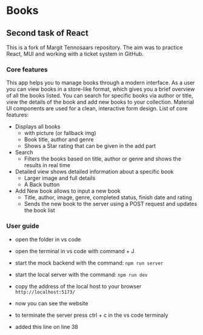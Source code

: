 # Books

## Second task of React

This is a fork of Margit Tennosaars repository. The aim was to practice React, MUI and working with a ticket system in GitHub.

### Core features

This app helps you to manage books through a modern interface. As a user you can view books in a store-like format, which gives you a brief overview of all the books listed. You can search for specific books via author or title, view the details of the book and add new books to your collection. Material UI components are used for a clean, interactive form design.
List of core features:

- Displays all books
  - with picture (or fallback img)
  - Book title, author and genre
  - Shows a Star rating that can be given in the add part
- Search
  - Filters the books based on title, author or genre and shows the results in real time
- Detailed view shows detailed information about a specific book
  - Larger image and full details
  - A Back button
- Add New book allows to input a new book
  - Title, author, image, genre, completed status, finish date and rating
  - Sends the new book to the server using a POST request and updates the book list

### User guide

- open the folder in vs code
- open the terminal in vs code with command + J
- start the mock backend with the command: `npm run server`
- start the local server with the command: `npm run dev`
- copy the address of the local host to your browser `http://localhost:5173/`
- now you can see the website
- to terminate the server press ctrl + c in the vs code terminaly




- added this line on line 38

